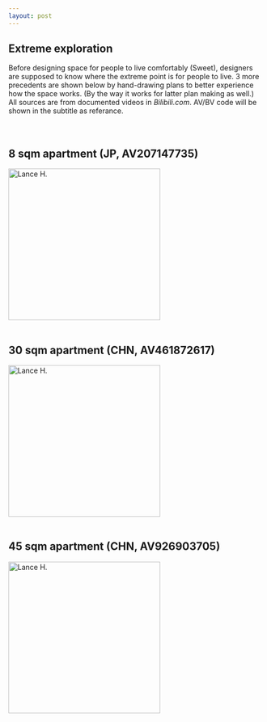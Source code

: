 ```yaml
---
layout: post
---
```

## Extreme exploration
Before designing space for people to live comfortably (Sweet), designers are supposed to know where the extreme point is for people to live. 3 more precedents are shown below by hand-drawing plans to better experience how the space works. (By the way it works for latter plan making as well.) All sources are from documented videos in _Bilibili.com_. AV/BV code will be shown in the subtitle as referance.
<br><br><br>
## 8 sqm apartment (JP, AV207147735)
<img alt="Lance H." src="https://github.com/LanceHHe/LanceH./blob/master/Page%20Material/PR2_2.jpg?raw=true" width="300"><br><br>
## 30 sqm apartment (CHN, AV461872617)
<img alt="Lance H." src="https://github.com/LanceHHe/LanceH./blob/master/Page%20Material/PR2_3.jpg?raw=true" width="300"><br><br>
## 45 sqm apartment (CHN, AV926903705)
<img alt="Lance H." src="https://github.com/LanceHHe/LanceH./blob/master/Page%20Material/PR2_1.jpg?raw=true" width="300"><br><br>
